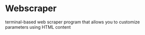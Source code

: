 # Webscraper
terminal-based web scraper program that allows you to customize parameters using HTML content

